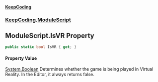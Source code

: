 #### [KeepCoding](index.md 'index')
### [KeepCoding](KeepCoding.md 'KeepCoding').[ModuleScript](KeepCoding_ModuleScript.md 'KeepCoding.ModuleScript')
## ModuleScript.IsVR Property
```csharp
public static bool IsVR { get; }
```
#### Property Value
[System.Boolean](https://docs.microsoft.com/en-us/dotnet/api/System.Boolean 'System.Boolean')
Determines whether the game is being played in Virtual Reality. In the Editor, it always returns false.  

